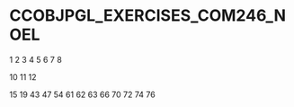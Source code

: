 # CCOBJPGL_EXERCISES_COM246_NOEL


1
2
3
4
5
6
7
8

10
11
12

15
19
43
47
54
61
62
63
66
70
72
74
76
